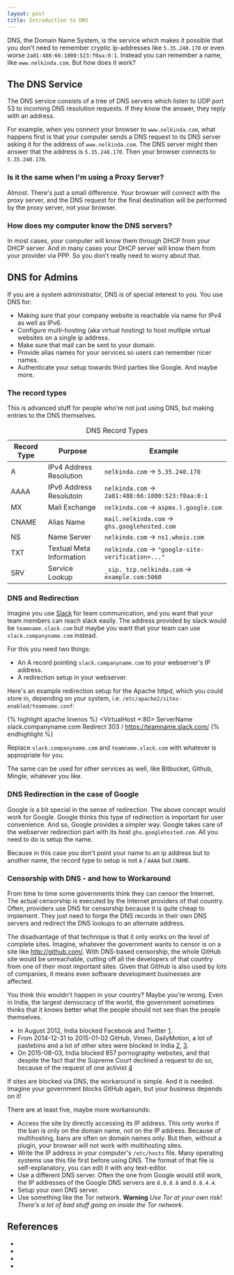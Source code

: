 ```yaml
---
layout: post
title: Introduction to DNS
---
```


DNS, the Domain Name System, is the service which makes it possible that you don't need to remember cryptic ip-addresses like `5.35.240.170` or even worse `2a01:488:66:1000:523:f0aa:0:1`.
Instead you can remember a name, like `www.nelkinda.com`.
But how does it work?

## The DNS Service
The DNS service consists of a tree of DNS servers which listen to UDP port 53 to incoming DNS resolution requests.
If they know the answer, they reply with an address.

For example, when you connect your browser to `www.nelkinda.com`, what happens first is that your computer sends a DNS request to its DNS server asking it for the address of `www.nelkinda.com`.
The DNS server might then answer that the address is `5.35.240.170`.
Then your browser connects to `5.35.240.170`.

### Is it the same when I'm using a Proxy Server?
Almost.
There's just a small difference.
Your browser will connect with the proxy server, and the DNS request for the final destination will be performed by the proxy server, not your browser.

### How does my computer know the DNS servers?
In most cases, your computer will know them through DHCP from your DHCP server.
And in many cases your DHCP server will know them from your provider via PPP.
So you don't really need to worry about that.

## DNS for Admins
If you are a system administrator, DNS is of special interest to you.
You use DNS for:

* Making sure that your company website is reachable via name for IPv4 as well as IPv6.
* Configure multi-hosting (aka virtual hosting) to host mutliple virtual websites on a single ip address.
* Make sure that mail can be sent to your domain.
* Provide alias names for your services so users can remember nicer names.
* Authenticate your setup towards third parties like Google.
And maybe more.

### The record types
This is advanced stuff for people who're not just using DNS, but making entries to the DNS themselves.

<table class="bordertable">
<caption>DNS Record Types</caption>
<thead>
<tr>
<th>Record Type</th>
<th>Purpose</th>
<th>Example</th>
</tr>
</thead>
<tbody>
<tr><td>A          </td><td>IPv4 Address Resolution </td><td><code>nelkinda.com</code> -> <code>5.35.240.170</code>                  </td></tr>
<tr><td>AAAA       </td><td>IPv6 Address Resolutoin </td><td><code>nelkinda.com</code> -> <code>2a01:488:66:1000:523:f0aa:0:1</code> </td></tr>
<tr><td>MX         </td><td>Mail Exchange           </td><td><code>nelkinda.com</code> -> <code>aspmx.l.google.com</code>            </td></tr>
<tr><td>CNAME      </td><td>Alias Name              </td><td><code>mail.nelkinda.com</code> -> <code>ghs.googlehosted.com</code>     </td></tr>
<tr><td>NS         </td><td>Name Server             </td><td><code>nelkinda.com</code> -> <code>ns1.whois.com</code>                 </td></tr>
<tr><td>TXT        </td><td>Textual Meta Information</td><td><code>nelkinda.com</code> -> <code>"google-site-verification=..."</code></td></tr>
<tr><td>SRV        </td><td>Service Lookup          </td><td><code>_sip._tcp.nelkinda.com</code> -> <code>example.com:5060</code>    </td></tr>
</tbody>
</table>

### DNS and Redirection
Imagine you use [Slack](http://slack.com/) for team communication, and you want that your team members can reach slack easily.
The address provided by slack would be `teamname.slack.com` but maybe you want that your team can use `slack.companyname.com` instead.

For this you need two things:

* An A record pointing `slack.companyname.com` to your webserver's IP address.
* A redirection setup in your webserver.

Here's an example redirection setup for the Apache httpd, which you could store in, depending on your system, i.e. `/etc/apache2/sites-enabled/teamname.conf`:

{% highlight apache linenos %}
<VirtualHost *:80>
    ServerName slack.companyname.com
    Redirect 303 / https://teamname.slack.com/
</VirtualHost>
{% endhighlight %}

Replace `slack.companyname.com` and `teamname.slack.com` with whatever is appropriate for you.

The same can be used for other services as well, like Bitbucket, Github, Mingle, whatever you like.

### DNS Redirection in the case of Google
Google is a bit special in the sense of redirection.
The above concept would work for Google.
Google thinks this type of redirection is important for user convenience.
And so, Google provides a simpler way.
Google takes care of the webserver redirection part with its host `ghs.googlehosted.com`.
All you need to do is setup the name.

Because in this case you don't point your name to an ip address but to another name, the record type to setup is not `A` / `AAAA` but `CNAME`.


### Censorship with DNS - and how to Workaround
From time to time some governments think they can censor the Internet.
The actual censorship is executed by the Internet providers of that country.
Often, providers use DNS for censorship because it is quite cheap to implement.
They just need to forge the DNS records in their own DNS servers and redirect the DNS lookups to an alternate address.

The disadvantage of that technique is that it only works on the level of complete sites.
Imagine, whatever the government wants to censor is on a site like <http://github.com/>.
With DNS-based censorship, the whole GitHub site would be unreachable, cutting off all the developers of that country from one of their most important sites.
Given that GitHub is also used by lots of companies, it means even software development businesses are affected.

You think this wouldn't happen in your country?
Maybe you're wrong.
Even in India, the largest democracy of the world, the government sometimes thinks that it knows better what the people should not see than the people themselves.

* In August 2012, India blocked Facebook and Twitter [1][1].
* From 2014-12-31 to 2015-01-02 GitHub, Vimeo, DailyMotion, a lot of pastebins and a lot of other sites were blocked in India [2][2], [3][3].
* On 2015-08-03, India blocked 857 pornography websites, and that despite the fact that the Supreme Court declined a request to do so, because of the request of one activist [4][4]

If sites are blocked via DNS, the workaround is simple.
And it is needed.
Imagine your government blocks GitHub again, but your business depends on it!

There are at least five, maybe more workarounds:

* Access the site by directly accessing its IP address. This only works if the ban is only on the domain name, not on the IP address. Because of multihosting, bans are often on domain names only. But then, without a plugin, your browser will not work with multihosting sites.
* Write the IP address in your computer's `/etc/hosts` file. Many operating systems use this file first before using DNS. The format of that file is self-explanatory, you can edit it with any text-editor.
* Use a different DNS server. Often the one from Google would still work, the IP addresses of the Google DNS servers are `8.8.8.8` and `8.8.4.4`.
* Setup your own DNS server.
* Use something like the Tor network. **Warning** *Use Tor at your own risk! There's a lot of bad stuff going on inside the Tor network.*


## References
* [1]: http://mediashift.org/2012/08/india-blocks-facebook-twitter-mass-texts-in-response-to-unrest241/ "Mediashift: India blocks Facebook, Twitter..."
* [2]: http://www.zdnet.com/article/india-blocks-32-websites-including-github-internet-archive-pastebin-vimeo/ "ZDNet: India blocks 32 Websites including Github..."
* [3]: https://twitter.com/pranesh_prakash/status/550196008416600064/photo/1?ref_src=twsrc%5Etfw "Twitter: "
* [4]: http://www.nytimes.com/2015/08/04/world/asia/india-orders-blocking-of-857-pornography-websites "New York Times: India orders blocking of 857 pornography websites"
